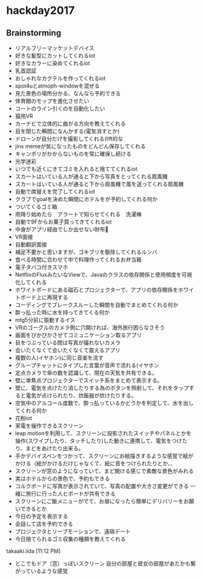 # hackday2017

## Brainstorming
- リアルフリーマッケットデバイス
- 好きな髪型にカットしてくれるiot
- 好きなカラーに染めてくれるiot
- 乳首認証
- おしゃれなカクテルを作ってくれるiot
- spot4uとatmoph-windowを混ぜる
- 見た景色の場所分かる、なんなら予約できる
- 体育館のモップを進化させたい
- コートのライン引くのを自動化したい
- 猫用VR
- カーナビで立体的に曲がる方向を教えてくれる
- 目を閉じた瞬間になんかする(電気消すとか)
- ドローンが自分だけを撮影してくれる(lift的な
- jins memeが気になったものをどんどん保存してくれる
- キャンポリがかからないものを常に確保し続ける
- 光学迷彩
- いつでも近くにきてゴミを入れると捨ててくれるiot
- スカートはいている人が通ると下から写真をとってくれる扇風機
- スカートはいている人が通ると下から扇風機で風を送ってくれる扇風機
- 自動で席替えを完了してくれるiot
- クラブでgoalを決めた瞬間にホテルをが予約してくれる何か
- ついてくるゴミ箱
- 雨降り始めたら　アラートで知らせてくれる　洗濯棒
- 自動で9Fからお菓子買ってきてくれるiot
- 中身がアプリ経由でしか出せない財布:purse:
- VR面接
- 自動翻訳面接
- 補足不要かと思いますが、ゴキブリを駆除してくれるルンバ
- 食べる時間に合わせて中で料理作ってくれるお弁当箱
- 電子タバコ付きスマホ
- NetflixのFluxみたいなViewで、Javaのクラスの依存関係と使用頻度を可視化してくれる
- ホワイトボードにある磁石とプロジェクターで、アプリの依存関係をホワイトボード上に再現する
- コーディングでブレークスルーした瞬間を自動でまとめてくれる何か
- 酔っ払った時に水を持ってきてくる何か
- mtg5分前に振動するイス
- VRのゴーグルのカメラ側に穴開ければ、海外旅行困らなさそう
- 画面をぴかぴかさせてコミュニケーション取るアプリ
- 目をつぶっている間は写真が撮れないカメラ
- 会いたくなくて会いたくなくて震えるアプリ
- 複数の人(イヤホン)に同じ音楽を流す
- グループチャットにタイプした言葉が音声で流れる(イヤホン
- 定点カメラで傘の数を認識して、現在の天気を共有できる。
- 壁に単焦点プロジェクターでスイッチ系をまとめて表示する。
- 壁に、電気を点けたり消したりする為のボタンを照射して、それをタップすると電気が点けられたり、炊飯器が炊けたりする。
- 空気中のアルコール度数で、酔っ払っているかどうかを判定して、水を出してくれる何か
- 花粉iot
- 家電を操作できるスクリーン
- leap motionを利用して、スクリーンに投影されたスイッチやパネルとかを操作(スワイプしたり、タッチしたり)した動きに連携して、電気をつけたり、まどをあけたり出来る。
- 手かデバイスペンをつかって、スクリーンにお絵描きするような感覚で絵がかける（絵がかけるだけじゃなくて、絵に音をつけられたりとか、、
- スクリーンが窓のようになっていて、まど開ける感じで素敵な景色がみれる
- 実はホテルからの景色で、予約もできる
- コルクボードに写真が表示されていて、写真の配置や大きさ変更ができる 一緒に旅行に行った人とボードが共有できる
- スクリーンにご飯メニューがでて、お昼になったら簡単にデリバリーをお願いできるとか
- 今日の予定を表示する
- 会話して店を予約できる
- プロジェクタとリープモーションで、遠隔デート
- 今日捨てられるゴミ収集の種類を教えてくれる

takaaki.iida [11:12 PM] 
- どこでもドア（窓）っぽいスクリーン
自分の部屋と彼女の部屋があたかも繋がっているような感覚
